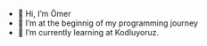 - 👋 Hi, I’m Ömer
- 👀 I’m at the beginnig of my programming journey
- 🌱 I’m currently learning at Kodluyoruz.
